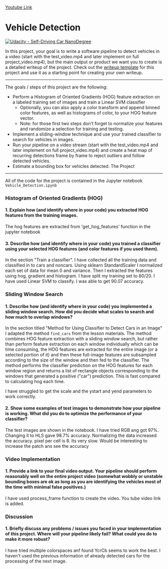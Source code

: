 
[Youtube Link](https://youtu.be/hykq-RnRs58)

# Vehicle Detection
[![Udacity - Self-Driving Car NanoDegree](https://s3.amazonaws.com/udacity-sdc/github/shield-carnd.svg)](http://www.udacity.com/drive)


In this project, your goal is to write a software pipeline to detect vehicles in a video (start with the test_video.mp4 and later implement on full project_video.mp4), but the main output or product we want you to create is a detailed writeup of the project.  Check out the [writeup template](https://github.com/udacity/CarND-Vehicle-Detection/blob/master/writeup_template.md) for this project and use it as a starting point for creating your own writeup.  

---
The goals / steps of this project are the following:

* Perform a Histogram of Oriented Gradients (HOG) feature extraction on a labeled training set of images and train a Linear SVM classifier
    * Optionally, you can also apply a color transform and append binned color features, as well as histograms of color, to your HOG feature vector. 
    * Note: for those first two steps don't forget to normalize your features and randomize a selection for training and testing.
* Implement a sliding-window technique and use your trained classifier to search for vehicles in images.
* Run your pipeline on a video stream (start with the test_video.mp4 and later implement on full project_video.mp4) and create a heat map of recurring detections frame by frame to reject outliers and follow detected vehicles.
* Estimate a bounding box for vehicles detected.
The Project
---

All of the code for the project is contained in the Jupyter notebook `Vehicle_Detection.ipynb` 

### Histogram of Oriented Gradients (HOG)

#### 1. Explain how (and identify where in your code) you extracted HOG features from the training images.
The hog features are extracted from 'get_hog_features' function in the jupyter notebook

#### 3. Describe how (and identify where in your code) you trained a classifier using your selected HOG features (and color features if you used them).
In the section "Train a classifier". I have collected all the training data and classified in to cars and noncars. Using sklearn StandardScaler I normalized each set of data for mean 0 and variance. Then I extracted the features using hog, gradient and histogram. I have split my training set to 80/20. I have used Linear SVM to classify. I was able to get 90.07 accuracy. 

### Sliding Window Search

#### 1. Describe how (and identify where in your code) you implemented a sliding window search.  How did you decide what scales to search and how much to overlap windows?

In the section titled "Method for Using Classifier to Detect Cars in an Image" I adapted the method `find_cars` from the lesson materials. The method combines HOG feature extraction with a sliding window search, but rather than perform feature extraction on each window individually which can be time consuming, the HOG features are extracted for the entire image (or a selected portion of it) and then these full-image features are subsampled according to the size of the window and then fed to the classifier. The method performs the classifier prediction on the HOG features for each window region and returns a list of rectangle objects corresponding to the windows that generated a positive ("car") prediction. This is fast compared to calculating hog each time.

I have struggled to get the scale and the ystart and yend parameters to work correctly.

#### 2. Show some examples of test images to demonstrate how your pipeline is working.  What did you do to optimize the performance of your classifier?

The test images are shown in the notebook. I have tried RGB ang got 97%. Changing it to HLS gave 98.7% accuracy. Normalizing the data increased the accuracy. pixel per cell is 8. Its very slow. Would be interesting to increase the patch ans see the accuracy

### Video Implementation

#### 1. Provide a link to your final video output.  Your pipeline should perform reasonably well on the entire project video (somewhat wobbly or unstable bounding boxes are ok as long as you are identifying the vehicles most of the time with minimal false positives.)
I have used process_frame function to create the video. You tube video link is added.

### Discussion

#### 1. Briefly discuss any problems / issues you faced in your implementation of this project.  Where will your pipeline likely fail?  What could you do to make it more robust?

I have tried multiple colorspaces anf found YcrCb seems to work the best. I haven't used the previous information of already detected cars for the processing of the next image. 





